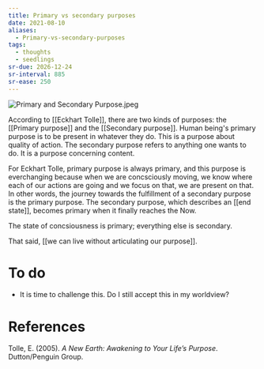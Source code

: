 ```yaml
---
title: Primary vs secondary purposes
date: 2021-08-10
aliases:
  - Primary-vs-secondary-purposes
tags:
  - thoughts
  - seedlings
sr-due: 2026-12-24
sr-interval: 885
sr-ease: 250
---
```

![Primary and Secondary Purpose.jpeg](https://res.craft.do/user/full/63534923-d6b9-bddc-93d1-c854ccf112a8/doc/D127DE8F-29B8-4846-B2C7-66CEEFA572BF/454AB039-57F0-47F4-9F18-9EAC32D1AF55_2/Primary%20and%20Secondary%20Purpose.jpeg)

According to [[Eckhart Tolle]], there are two kinds of purposes: the [[Primary purpose]] and the [[Secondary purpose]]. Human being's primary purpose is to be present in whatever they do. This is a purpose about quality of action. The secondary purpose refers to anything one wants to do. It is a purpose concerning content.

For Eckhart Tolle, primary purpose is always primary, and this purpose is everchanging because when we are concsciously moving, we know where each of our actions are going and we focus on that, we are present on that. In other words, the journey towards the fulfillment of a secondary purpose is the primary purpose. The secondary purpose, which describes an [[end state]], becomes primary when it finally reaches the Now.

The state of concsiousness is primary; everything else is secondary.

That said, [[we can live without articulating our purpose]].

# To do

- It is time to challenge this. Do I still accept this in my worldview?

# References

Tolle, E. (2005). *A New Earth: Awakening to Your Life’s Purpose*. Dutton/Penguin Group.
